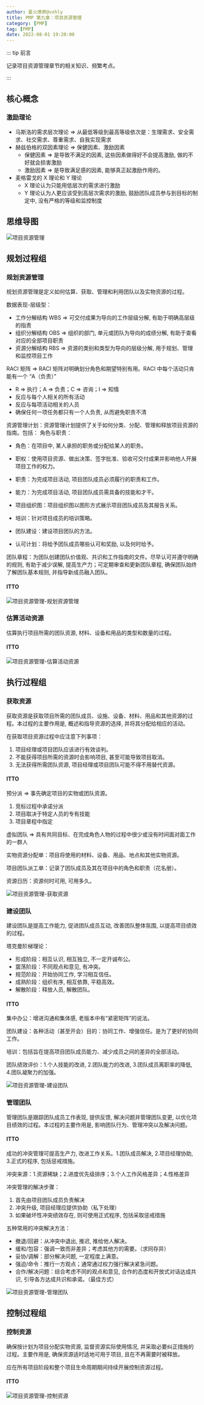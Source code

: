 ```yaml
---
author: 星火燎原@vxhly
title: PMP 第九章：项目资源管理
category: [PMP]
tag: [PMP]
date: 2022-08-01 19:20:00
---
```


::: tip 前言

记录项目资源管理章节的相关知识、频繁考点。

:::

<!-- more -->

## 核心概念

### 激励理论

- 马斯洛的需求层次理论 => 从最低等级到最高等级依次是：生理需求、安全需求、社交需求、尊重需求、自我实现需求
- 赫兹伯格的双因素理论 => 保健因素、激励因素
  - 保健因素 => 是导致不满足的因素, 这些因素做得好不会提高激励, 做的不好就会损害激励
  - 激励因素 => 是导致满足感的因素, 能够真正起激励作用的。
- 麦格雷戈的 X 理论和 Y 理论
  - X 理论认为只能用低层次的需求进行激励
  - Y 理论认为人更应该受到高层次需求的激励, 鼓励团队成员参与到目标的制定中, 没有严格的等级和监控制度

## 思维导图

![项目资源管理](/assets/project-resource-management.png)

## 规划过程组

### 规划资源管理

规划资源管理是定义如何估算、获取、管理和利用团队以及实物资源的过程。

数据表现-层级型：

- 工作分解结构 WBS => 可交付成果为导向的工作层级分解, 有助于明确高层级的指责
- 组织分解结构 OBS => 组织的部门, 单元或团队为导向的成绩分解, 有助于查看对应的全部项目职责
- 资源分解结构 RBS => 资源的类别和类型为导向的层级分解, 用于规划、管理和监控项目工作

RACI 矩阵 => RACI 矩阵对明确划分角色和期望特别有用。RACI 中每个活动只肯能有一个 “A（负责）”

- R => 执行；A => 负责；C => 咨询；I => 知情
- 反应与每个人相关的所有活动
- 反应与每项活动相关的人员
- 确保任何一项任务都只有一个人负责, 从而避免职责不清

资源管理计划：资源管理计划提供了关于如何分类、分配、管理和释放项目资源的指南。包括：
角色与职责：

- 角色：在项目中, 某人承担的职务或分配给某人的职务。
- 职权：使用项目资源、做出决策、签字批准、验收可交付成果并影响他人开展项目工作的权力。
- 职责：为完成项目活动, 项目团队成员必须履行的职责和工作。
- 能力：为完成项目活动, 项目团队成员需具备的技能和才干。

- 项目组织图：项目组织图以图形方式展示项目团队成员及其报告关系。
- 培训：针对项目成员的培训策略。
- 团队建设：建设项目团队的方法。
- 认可计划：将给予团队成员哪些认可和奖励, 以及何时给予。

团队章程：为团队创建团队价值观、共识和工作指南的文件。尽早认可并遵守明确的规则, 有助于减少误解, 提高生产力；可定期审查和更新团队章程, 确保团队始终了解团队基本规则, 并指导新成员融入团队。

#### ITTO

![项目资源管理-规划资源管理](/assets/project-resource-management-1.png)

### 估算活动资源

估算执行项目所需的团队资源, 材料、设备和用品的类型和数量的过程。

#### ITTO

![项目资源管理-估算活动资源](/assets/project-resource-management-2.png)

## 执行过程组

### 获取资源

获取资源是获取项目所需的团队成员、设施、设备、材料、用品和其他资源的过程。本过程的主要作用是, 概述和指导资源的选择, 并将其分配给相应的活动。

在获取项目资源过程中应注意下列事项：

1. 项目经理或项目团队应该进行有效谈判。
2. 不能获得项目所需的资源时会影响项目, 甚至可能导致项目取消。
3. 无法获得所需团队资源, 项目经理或项目团队可能不得不用替代资源。

#### ITTO

预分派 => 事先确定项目的实物或团队资源。

1. 竞标过程中承诺分派
2. 项目取决于特定人员的专有技能
3. 项目章程中指定

虚拟团队 => 具有共同目标、在完成角色人物的过程中很少或没有时间面对面工作的一群人

实物资源分配单：项目将使用的材料、设备、用品、地点和其他实物资源。

项目团队派工单：记录了团队成员及其在项目中的角色和职责（花名册）。

资源日历：资源何时可用, 可用多久。

![项目资源管理-获取资源](/assets/project-resource-management-3.png)

### 建设团队

建设团队是提高工作能力, 促进团队成员互动, 改善团队整体氛围, 以提高项目绩效的过程。

塔克曼阶梯理论：

- 形成阶段：相互认识, 相互独立, 不一定开诚布公。
- 震荡阶段：不同观点和意见, 有冲突。
- 规范阶段：开始协同工作, 学习相互信任。
- 成熟阶段：组织有序, 相互依靠, 平稳高效。
- 解散阶段：释放人员, 解散团队。

#### ITTO

集中办公：增进沟通和集体感, 老版本中有“紧密矩阵”的说法。

团队建设：各种活动（甚至开会）目的：协同工作、增强信任。是为了更好的协同工作。

培训：包括旨在提高项目团队成员能力、减少成员之间的差异的全部活动。

团队绩效评价：1.个人技能的改进, 2.团队能力的改进, 3.团队成员离职率的降低, 4.团队凝聚力的加强。

![项目资源管理-建设团队](/assets/project-resource-management-4.png)

### 管理团队

管理团队是跟踪团队成员工作表现, 提供反馈, 解决问题并管理团队变更, 以优化项目绩效的过程。本过程的主要作用是, 影响团队行为、管理冲突以及解决问题。

#### ITTO

成功的冲突管理可提高生产力, 改进工作关系。1.团队成员解决, 2.项目经理协助, 3.正式的程序, 包括惩戒措施。

冲突来源：1.资源稀缺；2.进度优先级排序；3.个人工作风格差异；4.性格差异

冲突管理的解决步骤：

1. 首先由项目团队成员负责解决
2. 冲突升级, 项目经理应提供协助（私下处理）
3. 如果破坏性冲突绩效存在, 则可使用正式程序, 包括采取惩戒措施

五种常用的冲突解决方法：

- 撤退/回避：从冲突中退出, 推迟, 推给他人解决。
- 缓和/包容：强调一致而非差异；考虑其他方的需要。（求同存异）
- 妥协/调解：部分解决问题, 一定程度上满意。
- 强迫/命令：推行一方观点；通常通过权力强行解决紧急问题。
- 合作/解决问题：综合考虑不同的观点和意见, 合作的态度和开放式对话达成共识, 引导各方达成共识和承诺。（最佳方式）

![项目资源管理-管理团队](/assets/project-resource-management-5.png)

## 控制过程组

### 控制资源

确保按计划为项目分配实物资源, 监督资源实际使用情况, 并采取必要纠正措施的过程。主要作用是, 确保资源适时适地可用于项目, 且在不再需要时被释放。

应在所有项目阶段和整个项目生命周期期间持续开展控制资源过程。

#### ITTO

![项目资源管理-控制资源](/assets/project-resource-management-6.png)
